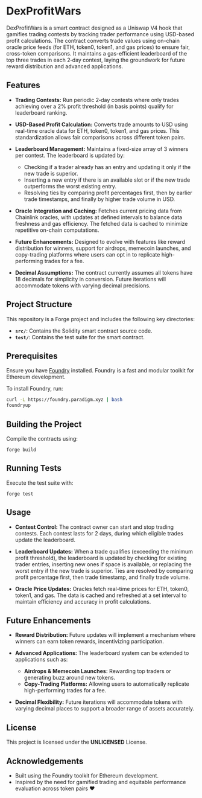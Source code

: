 # DexProfitWars

DexProfitWars is a smart contract designed as a Uniswap V4 hook that gamifies trading contests by tracking trader performance using USD-based profit calculations. The contract converts trade values using on-chain oracle price feeds (for ETH, token0, token1, and gas prices) to ensure fair, cross-token comparisons. It maintains a gas-efficient leaderboard of the top three trades in each 2‑day contest, laying the groundwork for future reward distribution and advanced applications.

## Features

- **Trading Contests:**
  Run periodic 2‑day contests where only trades achieving over a 2% profit threshold (in basis points) qualify for leaderboard ranking.

- **USD-Based Profit Calculation:**
  Converts trade amounts to USD using real-time oracle data for ETH, token0, token1, and gas prices. This standardization allows fair comparisons across different token pairs.

- **Leaderboard Management:**
  Maintains a fixed-size array of 3 winners per contest. The leaderboard is updated by:
  - Checking if a trader already has an entry and updating it only if the new trade is superior.
  - Inserting a new entry if there is an available slot or if the new trade outperforms the worst existing entry.
  - Resolving ties by comparing profit percentages first, then by earlier trade timestamps, and finally by higher trade volume in USD.

- **Oracle Integration and Caching:**
  Fetches current pricing data from Chainlink oracles, with updates at defined intervals to balance data freshness and gas efficiency. The fetched data is cached to minimize repetitive on-chain computations.

- **Future Enhancements:**
  Designed to evolve with features like reward distribution for winners, support for airdrops, memecoin launches, and copy-trading platforms where users can opt in to replicate high-performing trades for a fee.

- **Decimal Assumptions:**
  The contract currently assumes all tokens have 18 decimals for simplicity in conversion. Future iterations will accommodate tokens with varying decimal precisions.

## Project Structure

This repository is a Forge project and includes the following key directories:
- **`src/`**: Contains the Solidity smart contract source code.
- **`test/`**: Contains the test suite for the smart contract.

## Prerequisites

Ensure you have [Foundry](https://github.com/foundry-rs/foundry) installed. Foundry is a fast and modular toolkit for Ethereum development.

To install Foundry, run:
```bash
curl -L https://foundry.paradigm.xyz | bash
foundryup
```

## Building the Project

Compile the contracts using:
```
forge build
```

## Running Tests

Execute the test suite with:
```
forge test
```

## Usage

- **Contest Control:**
  The contract owner can start and stop trading contests. Each contest lasts for 2 days, during which eligible trades update the leaderboard.

- **Leaderboard Updates:**
  When a trade qualifies (exceeding the minimum profit threshold), the leaderboard is updated by checking for existing trader entries, inserting new ones if space is available, or replacing the worst entry if the new trade is superior. Ties are resolved by comparing profit percentage first, then trade timestamp, and finally trade volume.

- **Oracle Price Updates:**
  Oracles fetch real-time prices for ETH, token0, token1, and gas. The data is cached and refreshed at a set interval to maintain efficiency and accuracy in profit calculations.

## Future Enhancements

- **Reward Distribution:**
  Future updates will implement a mechanism where winners can earn token rewards, incentivizing participation.

- **Advanced Applications:**
  The leaderboard system can be extended to applications such as:
  - **Airdrops & Memecoin Launches:** Rewarding top traders or generating buzz around new tokens.
  - **Copy-Trading Platforms:** Allowing users to automatically replicate high-performing trades for a fee.

- **Decimal Flexibility:**
  Future iterations will accommodate tokens with varying decimal places to support a broader range of assets accurately.

## License

This project is licensed under the **UNLICENSED** License.

## Acknowledgements

- Built using the Foundry toolkit for Ethereum development.
- Inspired by the need for gamified trading and equitable performance evaluation across token pairs :heart:
